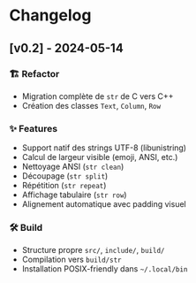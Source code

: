 # Changelog

## [v0.2] - 2024-05-14

### 🏗 Refactor
- Migration complète de `str` de C vers C++
- Création des classes `Text`, `Column`, `Row`

### ✨ Features
- Support natif des strings UTF-8 (libunistring)
- Calcul de largeur visible (emoji, ANSI, etc.)
- Nettoyage ANSI (`str clean`)
- Découpage (`str split`)
- Répétition (`str repeat`)
- Affichage tabulaire (`str row`)
- Alignement automatique avec padding visuel

### 🛠 Build
- Structure propre `src/`, `include/`, `build/`
- Compilation vers `build/str`
- Installation POSIX-friendly dans `~/.local/bin`

